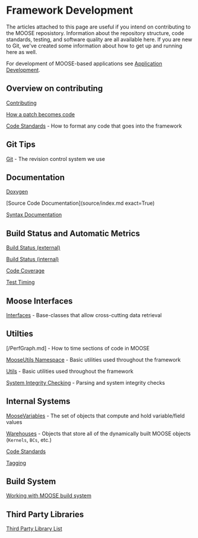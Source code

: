# Framework Development

The articles attached to this page are useful if you intend on contributing to the MOOSE reposistory. Information about the repository
structure, code standards, testing, and software quality are all available here. If you are new to Git, we've created some information
about how to get up and running here as well.

For development of MOOSE-based applications see [Application Development](application_development/index.md).

## Overview on contributing

[Contributing](framework_development/contributing.md)

[How a patch becomes code](framework_development/patch_to_code.md)

[Code Standards](sqa/framework_scs.md) - How to format any code that goes into the framework

## Git Tips

[Git](git.md) - The revision control system we use

## Documentation

[Doxygen](http://www.mooseframework.com/docs/doxygen/moose/classes.html)

[Source Code Documentation](source/index.md exact=True)

[Syntax Documentation](syntax/index.md)

## Build Status and Automatic Metrics

[Build Status (external)](https://civet.inl.gov)

[Build Status (internal)](https://moosebuild.hpc.inl.gov)

[Code Coverage](http://mooseframework.com/docs/coverage/moose/)

[Test Timing](http://mooseframework.org/docs/timing/)

## Moose Interfaces

[Interfaces](framework_development/interfaces/index.md) - Base-classes that allow cross-cutting data retrieval

## Utilties

[/PerfGraph.md] - How to time sections of code in MOOSE

[MooseUtils Namespace](MooseUtils.md) - Basic utilities used throughout the framework

[Utils](utils/index.md) - Basic utilities used throughout the framework

[System Integrity Checking](sanity_checking.md) - Parsing and system integrity checks

## Internal Systems

[MooseVariables](moose_variables.md) - The set of objects that compute and hold variable/field values

[Warehouses](/warehouses.md) - Objects that store all of the dynamically built MOOSE objects (`Kernels`, `BCs`, etc.)

[Code Standards](sqa/framework_scs.md)

[Tagging](tagging.md)

## Build System

[Working with MOOSE build system](build_system.md)

## Third Party Libraries

[Third Party Library List](sqa/library_requirements.md)
